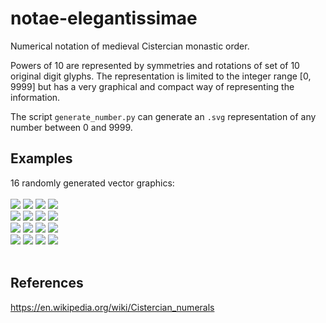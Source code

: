 # notae-elegantissimae

Numerical notation of medieval Cistercian monastic order.  

Powers of 10 are represented by symmetries and rotations of set of 10 original digit glyphs. The representation is limited to the integer range [0, 9999] but has a very graphical and compact way of representing the information.  

The script `generate_number.py` can generate an `.svg` representation of any number between 0 and 9999.

## Examples
16 randomly generated vector graphics:  
</br>
<img src="./examples/1433.svg">
<img src="./examples/1582.svg">
<img src="./examples/1845.svg">
<img src="./examples/1905.svg"></br>
<img src="./examples/1926.svg">
<img src="./examples/2215.svg">
<img src="./examples/2217.svg">
<img src="./examples/2412.svg"></br>
<img src="./examples/3142.svg">
<img src="./examples/3354.svg">
<img src="./examples/5009.svg">
<img src="./examples/6332.svg"></br>
<img src="./examples/6388.svg">
<img src="./examples/7476.svg">
<img src="./examples/7590.svg">
<img src="./examples/8316.svg">
</br></br>
## References
https://en.wikipedia.org/wiki/Cistercian_numerals 